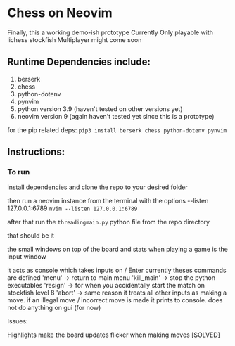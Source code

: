# Chess on Neovim

Finally, this a working demo-ish prototype
Currently Only playable with lichess stockfish
Multiplayer might come soon

## Runtime Dependencies include:
1. berserk
2. chess
3. python-dotenv
4. pynvim
5. python version 3.9 (haven't tested on other versions yet)
6. neovim version 9 (again haven't tested yet since this is a prototype)

for the pip related deps:
`pip3 install berserk chess python-dotenv pynvim`

## Instructions:

### To run
install dependencies and clone the repo to your desired folder

then run a neovim instance from the terminal with the options --listen 127.0.0.1:6789
`nvim --listen 127.0.0.1:6789`

after that run the `threadingmain.py` python file from the repo directory

that should be it


the small windows on top of the board and stats when playing a game is the input window

it acts as console which takes inputs on <CR> / Enter
currently theses commands are defined
'menu' -> return to main menu
'kill_main' -> stop the python executables
'resign' -> for when you accidentally start the match on stockfish level 8
'abort' -> same reason
it treats all other inputs as making a move.
if an illegal move / incorrect move is made it prints to console. does not 
do anything on gui (for now)

Issues:

Highlights make the board updates flicker when making moves [SOLVED]

